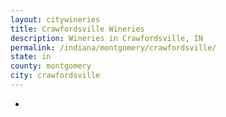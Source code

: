```yaml
---
layout: citywineries
title: Crawfordsville Wineries
description: Wineries in Crawfordsville, IN
permalink: /indiana/montgomery/crawfordsville/
state: in
county: montgomery
city: crawfordsville
---
```

-
